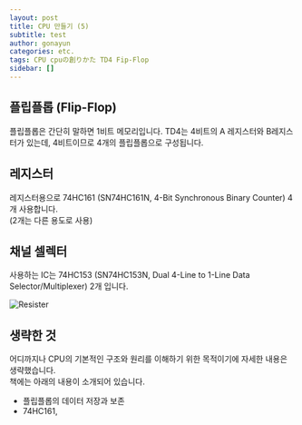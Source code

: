 ```yaml
---
layout: post
title: CPU 만들기 (5)
subtitle: test
author: gonayun
categories: etc.
tags: CPU cpuの創りかた TD4 Fip-Flop
sidebar: []
---
```


## 플립플롭 (Flip-Flop)

플립플롭은 간단히 말하면 1비트 메모리입니다. TD4는 4비트의 A 레지스터와 B레지스터가 있는데, 4비트이므로 4개의 플립플롭으로 구성됩니다.

## 레지스터

레지스터용으로 74HC161 (SN74HC161N, 4-Bit Synchronous Binary Counter) 4개 사용합니다.\
(2개는 다른 용도로 사용)

## 채널 셀렉터

사용하는 IC는 74HC153 (SN74HC153N, Dual 4-Line to 1-Line Data Selector/Multiplexer) 2개 입니다.

![Resister](/assets/images/how_to_make_cpu_5_1.png)

## 생략한 것

어디까지나 CPU의 기본적인 구조와 원리를 이해하기 위한 목적이기에 자세한 내용은 생략했습니다.\
책에는 아래의 내용이 소개되어 있습니다.

* 플립플롭의 데이터 저장과 보존
* 74HC161, 